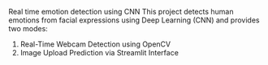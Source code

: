 Real time emotion detection using CNN
This project detects human emotions from facial expressions using Deep Learning (CNN) and provides two modes:
1. Real-Time Webcam Detection using OpenCV
2. Image Upload Prediction via Streamlit Interface